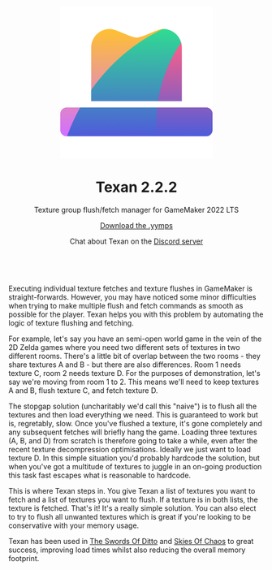 <p align="center"><img src="https://raw.githubusercontent.com/JujuAdams/Texan/master/LOGO.png" style="display:block; margin:auto; width:300px"></p>
<h1 align="center">Texan 2.2.2</h1>

<p align="center">Texture group flush/fetch manager for GameMaker 2022 LTS</p>

<p align="center"><a href="https://github.com/JujuAdams/Texan/releases/">Download the .yymps</a></p>

<p align="center">Chat about Texan on the <a href="https://discord.gg/7uyVURrT6P">Discord server</a></p>

&nbsp;

&nbsp;

Executing individual texture fetches and texture flushes in GameMaker is straight-forwards. However, you may have noticed some minor difficulties when trying to make multiple flush and fetch commands as smooth as possible for the player. Texan helps you with this problem by automating the logic of texture flushing and fetching.

For example, let's say you have an semi-open world game in the vein of the 2D Zelda games where you need two different sets of textures in two different rooms. There's a little bit of overlap between the two rooms - they share textures A and B - but there are also differences. Room 1 needs texture C, room 2 needs texture D. For the purposes of demonstration, let's say we're moving from room 1 to 2. This means we'll need to keep textures A and B, flush texture C, and fetch texture D.

The stopgap solution (uncharitably we'd call this "naive") is to flush all the textures and then load everything we need. This is guaranteed to work but is, regretably, slow. Once you've flushed a texture, it's gone completely and any subsequent fetches will briefly hang the game. Loading three textures (A, B, and D) from scratch is therefore going to take a while, even after the recent texture decompression optimisations. Ideally we just want to load texture D. In this simple situation you'd probably hardcode the solution, but when you've got a multitude of textures to juggle in an on-going production this task fast escapes what is reasonable to hardcode.

This is where Texan steps in. You give Texan a list of textures you want to fetch and a list of textures you want to flush. If a texture is in both lists, the texture is fetched. That's it! It's a really simple solution. You can also elect to try to flush all unwanted textures which is great if you're looking to be conservative with your memory usage.

Texan has been used in [The Swords Of Ditto](https://store.steampowered.com/app/619780/The_Swords_of_Ditto_Mormos_Curse/) and [Skies Of Chaos](https://www.youtube.com/watch?v=dSyWXQv3HOY) to great success, improving load times whilst also reducing the overall memory footprint.
